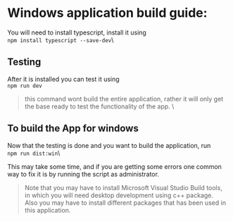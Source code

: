 # Windows application build guide:
You will need to install typescript, install it using\
`npm install typescript --save-dev`\

## Testing 
After it is installed you can test it using \
`npm run dev`
> this command wont build the entire application, rather it will only get the base ready to test the functionality of the app. \

## To build the App for windows

Now that the testing is done and you want to build the application, run \
`npm run dist:win`\

This may take some time, and if you are getting some errors one common way to fix it is by running the script as administrator.

> Note that you may have to install Microsoft Visual Studio Build tools, in which you will need desktop development using c++ package.\
Also you may have to install different packages that has been used in this application.
